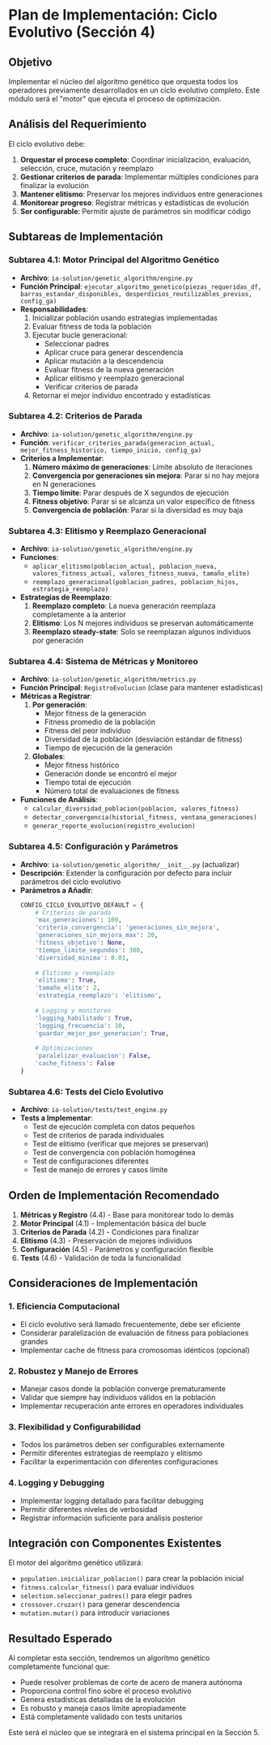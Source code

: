 # Plan de Implementación: Ciclo Evolutivo (Sección 4)

## Objetivo
Implementar el núcleo del algoritmo genético que orquesta todos los operadores previamente desarrollados en un ciclo evolutivo completo. Este módulo será el "motor" que ejecuta el proceso de optimización.

## Análisis del Requerimiento

El ciclo evolutivo debe:

1. **Orquestar el proceso completo**: Coordinar inicialización, evaluación, selección, cruce, mutación y reemplazo
2. **Gestionar criterios de parada**: Implementar múltiples condiciones para finalizar la evolución
3. **Mantener elitismo**: Preservar los mejores individuos entre generaciones
4. **Monitorear progreso**: Registrar métricas y estadísticas de evolución
5. **Ser configurable**: Permitir ajuste de parámetros sin modificar código

## Subtareas de Implementación

### Subtarea 4.1: Motor Principal del Algoritmo Genético
- **Archivo**: `ia-solution/genetic_algorithm/engine.py`
- **Función Principal**: `ejecutar_algoritmo_genetico(piezas_requeridas_df, barras_estandar_disponibles, desperdicios_reutilizables_previos, config_ga)`
- **Responsabilidades**:
  1. Inicializar población usando estrategias implementadas
  2. Evaluar fitness de toda la población
  3. Ejecutar bucle generacional:
     - Seleccionar padres
     - Aplicar cruce para generar descendencia
     - Aplicar mutación a la descendencia
     - Evaluar fitness de la nueva generación
     - Aplicar elitismo y reemplazo generacional
     - Verificar criterios de parada
  4. Retornar el mejor individuo encontrado y estadísticas

### Subtarea 4.2: Criterios de Parada
- **Archivo**: `ia-solution/genetic_algorithm/engine.py`
- **Función**: `verificar_criterios_parada(generacion_actual, mejor_fitness_historico, tiempo_inicio, config_ga)`
- **Criterios a Implementar**:
  1. **Número máximo de generaciones**: Límite absoluto de iteraciones
  2. **Convergencia por generaciones sin mejora**: Parar si no hay mejora en N generaciones
  3. **Tiempo límite**: Parar después de X segundos de ejecución
  4. **Fitness objetivo**: Parar si se alcanza un valor específico de fitness
  5. **Convergencia de población**: Parar si la diversidad es muy baja

### Subtarea 4.3: Elitismo y Reemplazo Generacional
- **Archivo**: `ia-solution/genetic_algorithm/engine.py`
- **Funciones**:
  - `aplicar_elitismo(poblacion_actual, poblacion_nueva, valores_fitness_actual, valores_fitness_nueva, tamaño_elite)`
  - `reemplazo_generacional(poblacion_padres, poblacion_hijos, estrategia_reemplazo)`
- **Estrategias de Reemplazo**:
  1. **Reemplazo completo**: La nueva generación reemplaza completamente a la anterior
  2. **Elitismo**: Los N mejores individuos se preservan automáticamente
  3. **Reemplazo steady-state**: Solo se reemplazan algunos individuos por generación

### Subtarea 4.4: Sistema de Métricas y Monitoreo
- **Archivo**: `ia-solution/genetic_algorithm/metrics.py`
- **Función Principal**: `RegistroEvolucion` (clase para mantener estadísticas)
- **Métricas a Registrar**:
  1. **Por generación**:
     - Mejor fitness de la generación
     - Fitness promedio de la población
     - Fitness del peor individuo
     - Diversidad de la población (desviación estándar de fitness)
     - Tiempo de ejecución de la generación
  2. **Globales**:
     - Mejor fitness histórico
     - Generación donde se encontró el mejor
     - Tiempo total de ejecución
     - Número total de evaluaciones de fitness
- **Funciones de Análisis**:
  - `calcular_diversidad_poblacion(poblacion, valores_fitness)`
  - `detectar_convergencia(historial_fitness, ventana_generaciones)`
  - `generar_reporte_evolucion(registro_evolucion)`

### Subtarea 4.5: Configuración y Parámetros
- **Archivo**: `ia-solution/genetic_algorithm/__init__.py` (actualizar)
- **Descripción**: Extender la configuración por defecto para incluir parámetros del ciclo evolutivo
- **Parámetros a Añadir**:
  ```python
  CONFIG_CICLO_EVOLUTIVO_DEFAULT = {
      # Criterios de parada
      'max_generaciones': 100,
      'criterio_convergencia': 'generaciones_sin_mejora',
      'generaciones_sin_mejora_max': 20,
      'fitness_objetivo': None,
      'tiempo_limite_segundos': 300,
      'diversidad_minima': 0.01,
      
      # Elitismo y reemplazo
      'elitismo': True,
      'tamaño_elite': 2,
      'estrategia_reemplazo': 'elitismo',
      
      # Logging y monitoreo
      'logging_habilitado': True,
      'logging_frecuencia': 10,
      'guardar_mejor_por_generacion': True,
      
      # Optimizaciones
      'paralelizar_evaluacion': False,
      'cache_fitness': False
  }
  ```

### Subtarea 4.6: Tests del Ciclo Evolutivo
- **Archivo**: `ia-solution/tests/test_engine.py`
- **Tests a Implementar**:
  - Test de ejecución completa con datos pequeños
  - Test de criterios de parada individuales
  - Test de elitismo (verificar que mejores se preservan)
  - Test de convergencia con población homogénea
  - Test de configuraciones diferentes
  - Test de manejo de errores y casos límite

## Orden de Implementación Recomendado

1. **Métricas y Registro** (4.4) - Base para monitorear todo lo demás
2. **Motor Principal** (4.1) - Implementación básica del bucle
3. **Criterios de Parada** (4.2) - Condiciones para finalizar
4. **Elitismo** (4.3) - Preservación de mejores individuos
5. **Configuración** (4.5) - Parámetros y configuración flexible
6. **Tests** (4.6) - Validación de toda la funcionalidad

## Consideraciones de Implementación

### 1. Eficiencia Computacional
- El ciclo evolutivo será llamado frecuentemente, debe ser eficiente
- Considerar paralelización de evaluación de fitness para poblaciones grandes
- Implementar cache de fitness para cromosomas idénticos (opcional)

### 2. Robustez y Manejo de Errores
- Manejar casos donde la población converge prematuramente
- Validar que siempre hay individuos válidos en la población
- Implementar recuperación ante errores en operadores individuales

### 3. Flexibilidad y Configurabilidad
- Todos los parámetros deben ser configurables externamente
- Permitir diferentes estrategias de reemplazo y elitismo
- Facilitar la experimentación con diferentes configuraciones

### 4. Logging y Debugging
- Implementar logging detallado para facilitar debugging
- Permitir diferentes niveles de verbosidad
- Registrar información suficiente para análisis posterior

## Integración con Componentes Existentes

El motor del algoritmo genético utilizará:
- `population.inicializar_poblacion()` para crear la población inicial
- `fitness.calcular_fitness()` para evaluar individuos
- `selection.seleccionar_padres()` para elegir padres
- `crossover.cruzar()` para generar descendencia
- `mutation.mutar()` para introducir variaciones

## Resultado Esperado

Al completar esta sección, tendremos un algoritmo genético completamente funcional que:
- Puede resolver problemas de corte de acero de manera autónoma
- Proporciona control fino sobre el proceso evolutivo
- Genera estadísticas detalladas de la evolución
- Es robusto y maneja casos límite apropiadamente
- Está completamente validado con tests unitarios

Este será el núcleo que se integrará en el sistema principal en la Sección 5. 